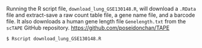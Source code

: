 Running the R script file, `download_lung_GSE130148.R`, will download a `.RData` file and extract-save a raw count table file, a gene name file, and a barcode file. It also downloads a human gene length file `Genelength.txt` from the `scTAPE` GitHub repository.  https://github.com/poseidonchan/TAPE  
```
$ Rscript download_lung_GSE130148.R
```
